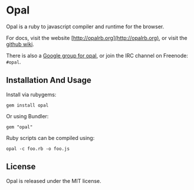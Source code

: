 # Opal

Opal is a ruby to javascript compiler and runtime for the browser.

For docs, visit the website [http://opalrb.org](http://opalrb.org), or visit the [github wiki](http://github.com/adambeynon/opal/wiki).

There is also a [Google group for opal](https://groups.google.com/forum/#!forum/opalrb), or join the IRC channel on Freenode: `#opal`.

## Installation And Usage

Install via rubygems:

    gem install opal

Or using Bundler:

    gem "opal"

Ruby scripts can be compiled using:

    opal -c foo.rb -o foo.js

## License

Opal is released under the MIT license.